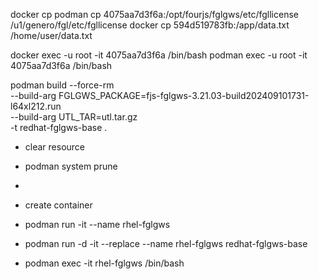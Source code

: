 docker cp 
podman cp 4075aa7d3f6a:/opt/fourjs/fglgws/etc/fgllicense /u1/genero/fgl/etc/fgllicense
docker cp 594d519783fb:/app/data.txt /home/user/data.txt


docker exec -u root -it 4075aa7d3f6a /bin/bash 
podman exec -u root -it 4075aa7d3f6a /bin/bash 

podman  build --force-rm \
     --build-arg FGLGWS_PACKAGE=fjs-fglgws-3.21.03-build202409101731-l64xl212.run \
     --build-arg UTL_TAR=utl.tar.gz \
     -t redhat-fglgws-base .
 - clear resource
 - podman system prune


 - 
 - create container
 - podman run -it --name rhel-fglgws
 - podman run -d -it --replace --name rhel-fglgws redhat-fglgws-base
 - podman exec -it rhel-fglgws /bin/bash
